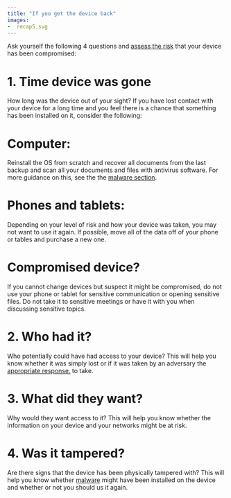 ```yaml
---
title: "If you get the device back"
images:
-  recap5.svg
---
```


Ask yourself the following 4 questions and [assess the risk](en/topics/practice-2-planning/2-assess-risk/1-1-intro.md) that your device has been compromised:
<br>
>
# 1. Time device was gone

How long was the device out of your sight? If you have lost contact with your device for a long time and you feel there is a chance that something has been installed on it, consider the following:
<br>
# Computer:
Reinstall the OS from scratch and recover all documents from the last backup and scan all your documents and files with antivirus software. For more guidance on this, see the the [malware section](en/topics/practice-1-emergencies/4-malware/1-1-intro.md).
<br>
# Phones and tablets:
Depending on your level of risk and how your device was taken, you may not want to use it again. If possible, move all of the data off of your phone or tables and purchase a new one.
<br>
# Compromised device?
If you cannot change devices but suspect it might be compromised, do not use your phone or tablet for sensitive communication or opening sensitive files. Do not take it to sensitive meetings or have it with you when discussing sensitive topics.
<br>
>
# 2. Who had it?

Who potentially could have had access to your device? This will help you know whether it was simply lost or if it was taken by an adversary the [appropriate response.](en/topics/practice-2-planning/1-threats/1-1-intro.md) to take.
<br>
>
# 3. What did they want?

Why would they want access to it? This will help you know whether the information on your device and your networks might be at risk.
<br>
>
# 4. Was it tampered?

Are there signs that the device has been physically tampered with? This will help you know whether [malware](en/topics/practice-1-emergencies/4-malware/1-1-intro.md) might have been installed on the device and whether or not you should us it again.
<br>
